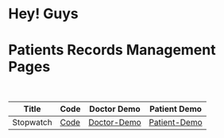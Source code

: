 # Hey! Guys

# Patients Records Management Pages<br><br>


| Title | Code | Doctor Demo | Patient Demo |
| ----- | ---- | --------- | ---------- |
|Stopwatch| [Code](https://github.com/iamsandeshk/HP/tree/main)| [Doctor-Demo](https://iamsandeshk.github.io/HP/index.html)| [Patient-Demo](https://iamsandeshk.github.io/HP/Patient.html)|
